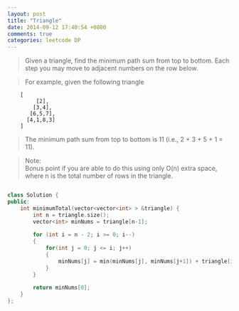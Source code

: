 ```yaml
---
layout: post
title: "Triangle"
date: 2014-09-12 17:40:54 +0800
comments: true
categories: leetcode DP
---
```

>Given a triangle, find the minimum path sum from top to bottom. Each step you may move to adjacent numbers on the row below.

>For example, given the following triangle  
>
		[
		     [2],       
		    [3,4],  
		   [6,5,7],  
		  [4,1,8,3]  
		]	

>The minimum path sum from top to bottom is 11 (i.e., 2 + 3 + 5 + 1 = 11).

>Note:  
Bonus point if you are able to do this using only O(n) extra space, where n is the total number of rows in the triangle.  
<!--more-->

```c++ 

class Solution {
public:
    int minimumTotal(vector<vector<int> > &triangle) {
        int n = triangle.size();
        vector<int> minNums = triangle[n-1];
        
        for (int i = n - 2; i >= 0; i--)
        {
            for(int j = 0; j <= i; j++)
            {
                minNums[j] = min(minNums[j], minNums[j+1]) + triangle[i][j];
            }
        }
        
        return minNums[0];
    }
};
```